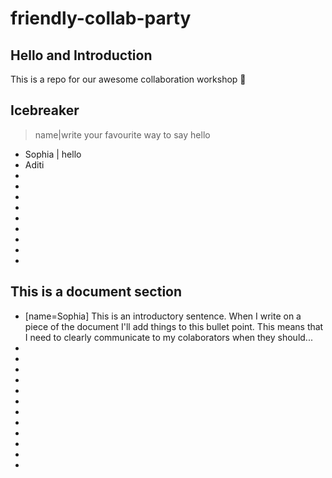 # friendly-collab-party

## Hello and Introduction 
This is a repo for our awesome collaboration workshop :tada:

## Icebreaker
>name|write your favourite way to say hello
* Sophia | hello
* Aditi
* 
* 
* 
* 
* 
* 
* 
* 
* 

## This is a document section 
* [name=Sophia] This is an introductory sentence. When I write on a piece of the document I'll add things to this bullet point. This means that I need to clearly communicate to my colaborators when they should...
* 
* 
* 
* 
* 
* 
* 
* 
* 
* 
* 
* 

